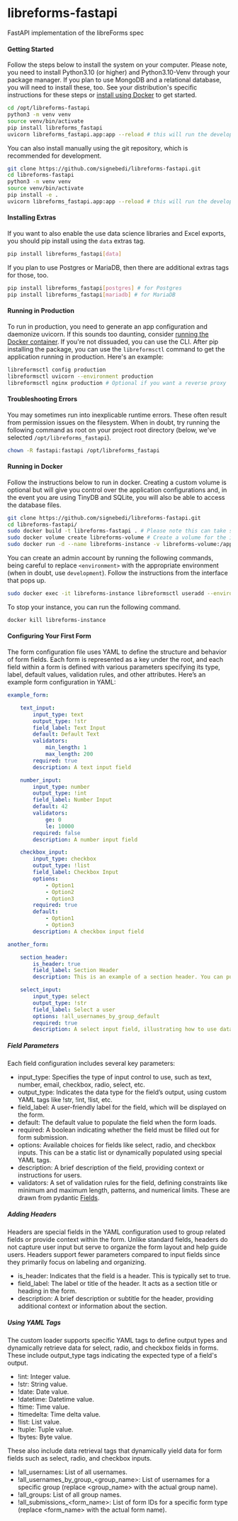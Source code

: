 # libreforms-fastapi
FastAPI implementation of the libreForms spec

#### Getting Started

Follow the steps below to install the system on your computer. Please note, you need to install Python3.10 (or higher) and Python3.10-Venv through your package manager. If you plan to use MongoDB and a relational database, you will need to install these, too. See your distribution's specific instructions for these steps or [install using Docker](#running-in-docker) to get started.

```bash
cd /opt/libreforms-fastapi
python3 -m venv venv
source venv/bin/activate
pip install libreforms_fastapi
uvicorn libreforms_fastapi.app:app --reload # this will run the development server
```

You can also install manually using the git repository, which is recommended for development.

```bash
git clone https://github.com/signebedi/libreforms-fastapi.git
cd libreforms-fastapi
python3 -m venv venv
source venv/bin/activate
pip install -e .
uvicorn libreforms_fastapi.app:app --reload # this will run the development server
```

#### Installing Extras

If you want to also enable the use data science libraries and Excel exports, you should pip install using the `data` extras tag.

```bash
pip install libreforms_fastapi[data]
```

If you plan to use Postgres or MariaDB, then there are additional extras tags for those, too. 

```bash
pip install libreforms_fastapi[postgres] # for Postgres
pip install libreforms_fastapi[mariadb] # for MariaDB
```

#### Running in Production

To run in production, you need to generate an app configuration and daemonize uvicorn. If this sounds too daunting, consider [running the Docker container](#running-in-docker). If you're not dissuaded, you can use the CLI. After pip installing the package, you can use the `libreformsctl` command to get the application running in production. Here's an example:

```bash
libreformsctl config production
libreformsctl uvicorn --environment production 
libreformsctl nginx production # Optional if you want a reverse proxy 
```

#### Troubleshooting Errors

You may sometimes run into inexplicable runtime errors. These often result from permission issues on the filesystem. When in doubt, try running the following command as root on your project root directory (below, we've selected `/opt/libreforms_fastapi`).

```bash
chown -R fastapi:fastapi /opt/libreforms_fastapi
```


#### Running in Docker

Follow the instructions below to run in docker. Creating a custom volume is optional but will give you control over the application configurations and, in the event you are using TinyDB and SQLite, you will also be able to access the database files.

```bash
git clone https://github.com/signebedi/libreforms-fastapi.git
cd libreforms-fastapi/
sudo docker build -t libreforms-fastapi . # Please note this can take several minutes
sudo docker volume create libreforms-volume # Create a volume for the instance directory
sudo docker run -d --name libreforms-instance -v libreforms-volume:/app/instance -p 8000:8000 libreforms-fastapi
```

You can create an admin account by running the following commands, being careful to replace `<environment>` with the appropriate environment (when in doubt, use `development`). Follow the instructions from the interface that pops up.

```bash
sudo docker exec -it libreforms-instance libreformsctl useradd --environment <environment> --site-admin
```

To stop your instance, you can run the following command.

```bash
docker kill libreforms-instance
```

#### Configuring Your First Form

The form configuration file uses YAML to define the structure and behavior of form fields. Each form is represented as a key under the root, and each field within a form is defined with various parameters specifying its type, label, default values, validation rules, and other attributes. Here’s an example form configuration in YAML:

```yaml
example_form:

    text_input:
        input_type: text
        output_type: !str
        field_label: Text Input
        default: Default Text
        validators:
            min_length: 1
            max_length: 200
        required: true
        description: A text input field

    number_input:
        input_type: number
        output_type: !int
        field_label: Number Input
        default: 42
        validators:
            ge: 0
            le: 10000
        required: false
        description: A number input field

    checkbox_input:
        input_type: checkbox
        output_type: !list
        field_label: Checkbox Input
        options:
            - Option1
            - Option2
            - Option3
        required: true
        default:
            - Option1
            - Option3
        description: A checkbox input field

another_form:

    section_header:
        is_header: true
        field_label: Section Header
        description: This is an example of a section header. You can put as much text here as you need to guide users in the submission of the form in the UI.

    select_input:
        input_type: select
        output_type: !str
        field_label: Select a user
        options: !all_usernames_by_group_default
        required: true
        description: A select input field, illustrating how to use data retrieval tags.
```

##### Field Parameters

Each field configuration includes several key parameters:

- input_type: Specifies the type of input control to use, such as text, number, email, checkbox, radio, select, etc.
- output_type: Indicates the data type for the field’s output, using custom YAML tags like !str, !int, !list, etc.
- field_label: A user-friendly label for the field, which will be displayed on the form.
- default: The default value to populate the field when the form loads.
- required: A boolean indicating whether the field must be filled out for form submission. 
- options: Available choices for fields like select, radio, and checkbox inputs. This can be a static list or dynamically populated using special YAML tags. 
- description: A brief description of the field, providing context or instructions for users. 
- validators: A set of validation rules for the field, defining constraints like minimum and maximum length, patterns, and numerical limits. These are drawn from pydantic [Fields](https://docs.pydantic.dev/latest/api/fields/#pydantic.fields.Field).

##### Adding Headers

Headers are special fields in the YAML configuration used to group related fields or provide context within the form. Unlike standard fields, headers do not capture user input but serve to organize the form layout and help guide users. Headers support fewer parameters compared to input fields since they primarily focus on labeling and organizing.

- is_header: Indicates that the field is a header. This is typically set to true.
- field_label: The label or title of the header. It acts as a section title or heading in the form.
- description: A brief description or subtitle for the header, providing additional context or information about the section.

##### Using YAML Tags
The custom loader supports specific YAML tags to define output types and dynamically retrieve data for select, radio, and checkbox fields in forms. These include output_type tags indicating the expected type of a field's output. 

- !int: Integer value.
- !str: String value.
- !date: Date value.
- !datetime: Datetime value.
- !time: Time value.
- !timedelta: Time delta value.
- !list: List value.
- !tuple: Tuple value.
- !bytes: Byte value.

These also include data retrieval tags that dynamically yield data for form fields such as select, radio, and checkbox inputs.

- !all_usernames: List of all usernames.
- !all_usernames_by_group_<group_name>: List of usernames for a specific group (replace <group_name> with the actual group name).
- !all_groups: List of all group names.
- !all_submissions_<form_name>: List of form IDs for a specific form type (replace <form_name> with the actual form name).
